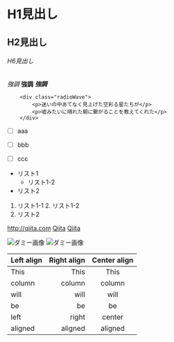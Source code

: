 # H1見出し
## H2見出し
###### H6見出し


*強調*
**強調**
***強調***


```html:sample
    <div class="radioWave">
        <p>迷いの中あてなく見上げた空彩る星たちが</p>
        <p>嘘みたいに晴れた朝に繋がることを教えてくれた</p>
    </div>
```

-[ ] aaa
-[ ] bbb
-[ ] ccc


* リスト1
    * リスト1-2
* リスト2


1. リスト1-1
    2. リスト1-2
3. リスト2


<http://qiita.com>
[Qiita](http://qiita.com)
[Qiita](http://qiita.com "Qiita")


![ダミー画像](http://placehold.it/100)
![ダミー画像](http://placehold.it/100 "ダミー画像")


| Left align | Right align | Center align |
|:-----------|------------:|:------------:|
| This       |        This |     This     |
| column     |      column |    column    |
| will       |        will |     will     |
| be         |          be |      be      |
| left       |       right |    center    |
| aligned    |     aligned |   aligned    |
